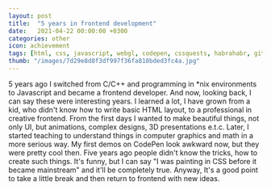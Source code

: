 ```yaml
---
layout: post
title:  "5 years in frontend development"
date:   2021-04-22 00:00:00 +0300
categories: other
icon: achievement
tags: [html, css, javascript, webgl, codepen, cssquests, habrahabr, github, codepen, other]
thumb: "/images/7d29e8d8f3df997f36fa810bded3fc4a.jpg"
---
```


5 years ago I switched from C/C++ and programming in \*nix environments to Javascript and became a frontend developer. And now, looking back, I can say these were interesting years. I learned a lot, I have grown from a kid, who didn't know how to write basic HTML layout, to a professional in creative frontend. From the first days I wanted to make beautiful things, not only UI, but animations, complex designs, 3D presentations e.t.c. Later, I started teaching to understand things in computer graphics and math in a more serious way. My first demos on CodePen look awkward now, but they were pretty cool then. Five years ago people didn't know the tricks, how to create such things. It's funny, but I can say "I was painting in CSS before it became mainstream" and it'll be completely true. Anyway, It's a good point to take a little break and then return to frontend with new ideas.

